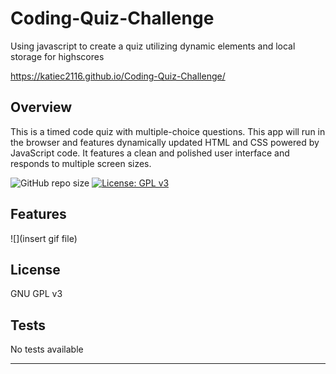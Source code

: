 # Coding-Quiz-Challenge
Using javascript to create a quiz utilizing dynamic elements and local storage for highscores

https://katiec2116.github.io/Coding-Quiz-Challenge/

## Overview

This is a timed code quiz with multiple-choice questions. This app will run in the browser and features dynamically updated HTML and CSS powered by JavaScript code. It features a clean and polished user interface and responds to multiple screen sizes.

![GitHub repo size](https://img.shields.io/github/repo-size/katiec2116/Coding-Quiz-Challenge)   [![License: GPL v3](https://img.shields.io/badge/License-GPLv3-blue.svg)](https://www.gnu.org/licenses/gpl-3.0)

## Features


![](insert gif file)




## License

GNU GPL v3


## Tests

No tests available

---

